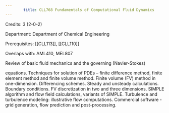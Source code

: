 ```yaml
---
        title: CLL768 Fundamentals of Computational Fluid Dynamics
---
```

Credits: 3 (2-0-2)

Department: Department of Chemical Engineering

Prerequisites: [[CLL113]], [[CLL110]]

Overlaps with: AML410, MEL807

Review of basic fluid mechanics and the governing (Navier-Stokes)

equations. Techniques for solution of PDEs – finite difference method, finite element method and finite volume method. Finite volume (FV) method in one-dimension. Differencing schemes. Steady and unsteady calculations. Boundary conditions. FV discretization in two and three dimensions. SIMPLE algorithm and flow field calculations, variants of SIMPLE. Turbulence and turbulence modeling: illustrative flow computations. Commercial software - grid generation, flow prediction and post-processing.